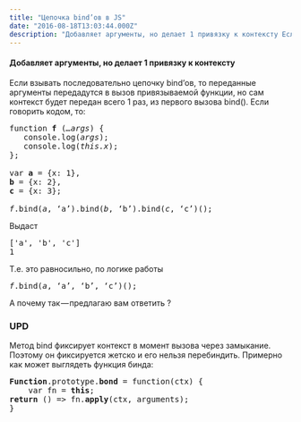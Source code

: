 ```yaml
---
title: "Цепочка bind’ов в JS"
date: "2016-08-18T13:03:44.000Z"
description: "Добавляет аргументы, но делает 1 привязку к контексту Если взывать последовательно цепочку bind’ов, то переданные аргументы пере"
---
```


<h4>Добавляет аргументы, но делает 1 привязку к контексту</h4>
<p>Если взывать последовательно цепочку bind’ов, то переданные аргументы передадутся в вызов привязываемой функции, но сам контекст будет передан всего 1 раз, из первого вызова bind(). Если говорить кодом, то:</p>
<pre>function <strong>f</strong> (<em>…args</em>) {<br>   console.log(<em>args</em>);<br>   console.log(<em>this.x</em>);<br>};<br><br>var <strong>a</strong> = {x: 1},<br><strong>b</strong> = {x: 2},<br><strong>c</strong> = {x: 3};<br><br><em>f</em>.bind(<em>a</em>, ‘a’).bind(<em>b</em>, ‘b’).bind(<em>c</em>, ‘c’)();</pre>
<p>Выдаст</p>
<pre>['a', 'b', 'c']<br>1</pre>
<p>Т.е. это равносильно, по логике работы</p>
<pre><em>f</em>.bind(<em>a</em>, ‘a’, ‘b’, ‘c’)();</pre>
<p>А почему так — предлагаю вам ответить ?</p>
<h3>UPD</h3>
<p>Метод bind фиксирует контекст в момент вызова через замыкание. Поэтому он фиксируется жетско и его нельзя перебиндить. Примерно как может выглядеть функция бинда:</p>
<pre><strong>Function</strong>.prototype.<strong>bond</strong> = function(ctx) {<br>    var fn = <strong>this</strong>;<br><strong>return</strong> () =&gt; fn.<strong>apply</strong>(ctx, arguments);<br>}</pre>


